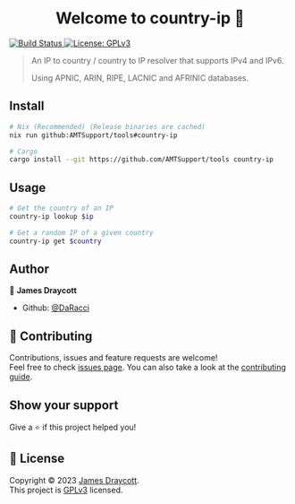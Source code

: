 <h1 align="center">Welcome to country-ip 👋</h1>
<p>
  <a href="https://github.com/AMTSupport/tools/actions/workflows/ci.yml" target="_blank">
    <img alt="Build Status" src="https://img.shields.io/github/actions/workflow/status/AMTSupport/tools/ci.yml?style=for-the-badge">
  </a>
  <a href="https://github.com/AMTSupport/tools/">
  </a>
  <a href="https://www.gnu.org/licenses/" target="_blank">
    <img alt="License: GPLv3" src="https://img.shields.io/badge/License-GPLv3-yellow.svg?style=for-the-badge" />
  </a>
</p>

> An IP to country / country to IP resolver that supports IPv4 and IPv6.
>
> Using APNIC, ARIN, RIPE, LACNIC and AFRINIC databases.

## Install

```sh
# Nix (Recommended) (Release binaries are cached)
nix run github:AMTSupport/tools#country-ip

# Cargo
cargo install --git https://github.com/AMTSupport/tools country-ip
```

## Usage

```sh
# Get the country of an IP
country-ip lookup $ip

# Get a random IP of a given country
country-ip get $country
```

## Author

👤 **James Draycott**

* Github: [@DaRacci](https://github.com/DaRacci)

## 🤝 Contributing

Contributions, issues and feature requests are welcome!<br />Feel free to check [issues page](https://github.com/AMTSupport/tools/issues). You can also take a look at the [contributing guide](https://github.com/AMTSupport/tools/blob/master/CONTRIBUTING.md).

## Show your support

Give a ⭐️ if this project helped you!

## 📝 License

Copyright © 2023 [James Draycott](https://github.com/DaRacci).<br />
This project is [GPLv3](https://www.gnu.org/licenses/) licensed.
